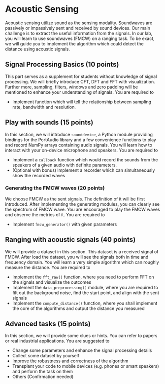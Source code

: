 # Acoustic Sensing

Acoustic sensing utilize sound as the sensing modality. Soundwaves are passively or impassively sent and received by sound devices. Our main challenge is to extract the useful information from the signals. In our lab, you will learn to use soundwaves (FMCW) on a ranging task. To be exact, we will guide you to implement the algorithm which could detect the distance using acoustic signals.

## Signal Processing Basics (10 points)
This part serves as a supplement for students without knowledge of signal processing. We will briefly introduce CFT, DFT and FFT with visualization. Further more, sampling, filters, windows and zero padding will be mentioned to enhance your understanding of signals. You are required to 
- Implement function which will tell the relationship between sampling rate, bandwidth and resolution.

## Play with sounds (15 points)
In this section, we will introduce `sounddevice`, a Python module providing bindings for the PortAudio library and a few convenience functions to play and record NumPy arrays containing audio signals. You will learn how to interact with your on-device microphone and speakers. You are required to 
- Implement a `callback` function which would record the sounds from the speakers of a given audio with definite parameters.
- (Optional with bonus) Implement a recorder which can simultaneously show the recorded waves 

### Generating the FMCW waves (20 points)

We choose FMCW as the sent signals. The definition of it will be first introduced. After implementing the generating modules, you can clearly see the spectrum of FMCW wave. You are encouraged to play the FMCW waves and observe the metrics of it. You are required to
- Implement `fmcw_generator()` with given parameters

## Ranging with acoustic signals (40 points)

We will provide a dataset in this section. This dataset is a received signal of FMCW. After load the dataset, you will see the signals both in time and frequency domain. You will learn a very simple algorithm which can roughly measure the distance. You are required to
- Implement the `fft_raw()` function, where you need to perform FFT on the signals and visualize the outcomes
- Implement the `data_preprocessing()` module, where you are required to filt out the background noise, find the start point, and align with the sent signals
- Implement the `compute_distance()` function, where you shall implement the core of the algorithms and output the distance you measured

## Advanced tasks (15 points)

In this section, we will provide some clues or hints. You can refer to papers or real industrial applications. You are suggested to
- Change some parameters and enhance the signal processing details
- Collect some dataset by yourself
- Improve the robustness and correctness of the algorithm 
- Transplant your code to mobile devices (e.g. phones or smart speakers) and perform the task on them
- Others (Confirmation needed)